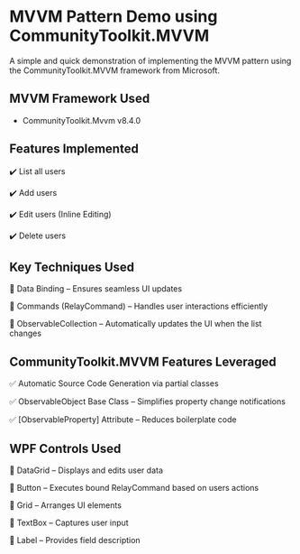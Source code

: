 # MVVM Pattern Demo using CommunityToolkit.MVVM

A simple and quick demonstration of implementing the MVVM pattern using the CommunityToolkit.MVVM framework from Microsoft.

## MVVM Framework Used
- CommunityToolkit.Mvvm v8.4.0
  
## Features Implemented
✔️ List all users

✔️ Add users

✔️ Edit users (Inline Editing)

✔️ Delete users

## Key Techniques Used
🔹 Data Binding – Ensures seamless UI updates

🔹 Commands (RelayCommand) – Handles user interactions efficiently

🔹 ObservableCollection – Automatically updates the UI when the list changes

## CommunityToolkit.MVVM Features Leveraged
✅ Automatic Source Code Generation via partial classes

✅ ObservableObject Base Class – Simplifies property change notifications

✅ [ObservableProperty] Attribute – Reduces boilerplate code


## WPF Controls Used
📌 DataGrid – Displays and edits user data

📌 Button – Executes bound RelayCommand based on users actions

📌 Grid – Arranges UI elements

📌 TextBox – Captures user input

📌 Label – Provides field description

